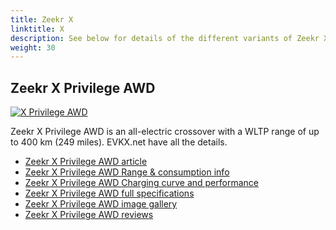 ```yaml
---
title: Zeekr X
linktitle: X
description: See below for details of the different variants of Zeekr X
weight: 30
---
```

## Zeekr X Privilege AWD

[![X Privilege AWD](https://media.evkx.net/multimedia/models/zeekr/x/x_privilege_awd/main_1_st.jpg)](/models/zeekr/x/x_privilege_awd/)

Zeekr X Privilege AWD is an all-electric crossover with a WLTP range of up to 400 km (249 miles). EVKX.net have all the details. 

- [Zeekr X Privilege AWD article](/models/zeekr/x/x_privilege_awd/)
- [Zeekr X Privilege AWD Range & consumption info](/models/zeekr/x/x_privilege_awd//rangeandconsumption)
- [Zeekr X Privilege AWD Charging curve and performance](/models/zeekr/x/x_privilege_awd//chargingcurve)
- [Zeekr X Privilege AWD full specifications](/models/zeekr/x/x_privilege_awd//specifications)
- [Zeekr X Privilege AWD image gallery](/models/zeekr/x/x_privilege_awd//gallery)
- [Zeekr X Privilege AWD reviews](/models/zeekr/x/x_privilege_awd//reviews)

